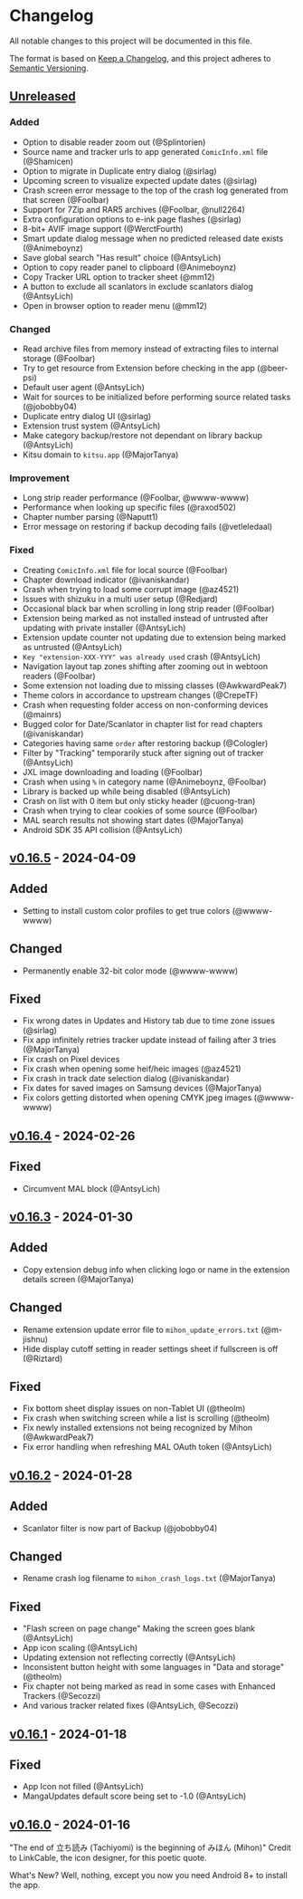 # Changelog

All notable changes to this project will be documented in this file.

The format is based on [Keep a Changelog](https://keepachangelog.com/en/1.1.0/),
and this project adheres to [Semantic Versioning](https://semver.org/spec/v2.0.0.html).

## [Unreleased]
### Added
- Option to disable reader zoom out (@Splintorien)
- Source name and tracker urls to app generated `ComicInfo.xml` file (@Shamicen)
- Option to migrate in Duplicate entry dialog (@sirlag)
- Upcoming screen to visualize expected update dates (@sirlag)
- Crash screen error message to the top of the crash log generated from that screen (@FooIbar)
- Support for 7Zip and RAR5 archives (@FooIbar, @null2264)
- Extra configuration options to e-ink page flashes (@sirlag)
- 8-bit+ AVIF image support (@WerctFourth)
- Smart update dialog message when no predicted released date exists (@Animeboynz)
- Save global search "Has result" choice (@AntsyLich)
- Option to copy reader panel to clipboard (@Animeboynz)
- Copy Tracker URL option to tracker sheet (@mm12)
- A button to exclude all scanlators in exclude scanlators dialog (@AntsyLich)
- Open in browser option to reader menu (@mm12)

### Changed
- Read archive files from memory instead of extracting files to internal storage (@FooIbar)
- Try to get resource from Extension before checking in the app (@beer-psi) 
- Default user agent (@AntsyLich)
- Wait for sources to be initialized before performing source related tasks (@jobobby04)
- Duplicate entry dialog UI (@sirlag)
- Extension trust system (@AntsyLich)
- Make category backup/restore not dependant on library backup (@AntsyLich)
- Kitsu domain to `kitsu.app` (@MajorTanya)

### Improvement
- Long strip reader performance (@FooIbar, @wwww-wwww)
- Performance when looking up specific files (@raxod502)
- Chapter number parsing (@Naputt1)
- Error message on restoring if backup decoding fails (@vetleledaal)

### Fixed
- Creating `ComicInfo.xml` file for local source (@FooIbar)
- Chapter download indicator (@ivaniskandar)
- Crash when trying to load some corrupt image (@az4521)
- Issues with shizuku in a multi user setup (@Redjard)
- Occasional black bar when scrolling in long strip reader (@FooIbar)
- Extension being marked as not installed instead of untrusted after updating with private installer (@AntsyLich)
- Extension update counter not updating due to extension being marked as untrusted (@AntsyLich)
- `Key "extension-XXX-YYY" was already used` crash (@AntsyLich)
- Navigation layout tap zones shifting after zooming out in webtoon readers (@FooIbar)
- Some extension not loading due to missing classes (@AwkwardPeak7)
- Theme colors in accordance to upstream changes (@CrepeTF)
- Crash when requesting folder access on non-conforming devices (@mainrs)
- Bugged color for Date/Scanlator in chapter list for read chapters (@ivaniskandar)
- Categories having same `order` after restoring backup (@Cologler)
- Filter by "Tracking" temporarily stuck after signing out of tracker (@AntsyLich)
- JXL image downloading and loading (@FooIbar)
- Crash when using `%` in category name (@Animeboynz, @FooIbar)
- Library is backed up while being disabled (@AntsyLich)
- Crash on list with 0 item but only sticky header (@cuong-tran)
- Crash when trying to clear cookies of some source (@FooIbar)
- MAL search results not showing start dates (@MajorTanya)
- Android SDK 35 API collision (@AntsyLich)

## [v0.16.5] - 2024-04-09
## Added
- Setting to install custom color profiles to get true colors (@wwww-wwww)

## Changed
- Permanently enable 32-bit color mode (@wwww-wwww)

## Fixed
- Fix wrong dates in Updates and History tab due to time zone issues (@sirlag)
- Fix app infinitely retries tracker update instead of failing after 3 tries (@MajorTanya)
- Fix crash on Pixel devices
- Fix crash when opening some heif/heic images (@az4521)
- Fix crash in track date selection dialog (@ivaniskandar)
- Fix dates for saved images on Samsung devices (@MajorTanya)
- Fix colors getting distorted when opening CMYK jpeg images (@wwww-wwww)

## [v0.16.4] - 2024-02-26
## Fixed
- Circumvent MAL block (@AntsyLich)

## [v0.16.3] - 2024-01-30
## Added
- Copy extension debug info when clicking logo or name in the extension details screen (@MajorTanya)

## Changed
- Rename extension update error file to `mihon_update_errors.txt` (@m-jishnu)
- Hide display cutoff setting in reader settings sheet if fullscreen is off (@Riztard)

## Fixed
- Fix bottom sheet display issues on non-Tablet UI (@theolm)
- Fix crash when switching screen while a list is scrolling (@theolm)
- Fix newly installed extensions not being recognized by Mihon (@AwkwardPeak7)
- Fix error handling when refreshing MAL OAuth token (@AntsyLich)

## [v0.16.2] - 2024-01-28
## Added
- Scanlator filter is now part of Backup (@jobobby04)

## Changed
- Rename crash log filename to `mihon_crash_logs.txt` (@MajorTanya)

## Fixed
- "Flash screen on page change" Making the screen goes blank (@AntsyLich)
- App icon scaling (@AntsyLich)
- Updating extension not reflecting correctly (@AntsyLich)
- Inconsistent button height with some languages in "Data and storage" (@theolm)
- Fix chapter not being marked as read in some cases with Enhanced Trackers (@Secozzi)
- And various tracker related fixes (@AntsyLich, @Secozzi)

## [v0.16.1] - 2024-01-18
## Fixed
- App Icon not filled (@AntsyLich)
- MangaUpdates default score being set to -1.0 (@AntsyLich)

## [v0.16.0] - 2024-01-16

"The end of 立ち読み (Tachiyomi) is the beginning of みほん (Mihon)"
Credit to LinkCable, the icon designer, for this poetic quote.

What's New?
Well, nothing, except you now you need Android 8+ to install the app.

[unreleased]: https://github.com/mihonapp/mihon/compare/v0.16.5...HEAD
[v0.16.5]: https://github.com/mihonapp/mihon/compare/v0.16.4...v0.16.5
[v0.16.4]: https://github.com/mihonapp/mihon/compare/v0.16.3...v0.16.4
[v0.16.3]: https://github.com/mihonapp/mihon/compare/v0.16.2...v0.16.3
[v0.16.2]: https://github.com/mihonapp/mihon/compare/v0.16.1...v0.16.2
[v0.16.1]: https://github.com/mihonapp/mihon/compare/v0.16.0...v0.16.1
[v0.16.0]: https://github.com/mihonapp/mihon/releases/tag/v0.16.0
